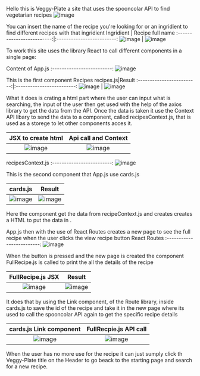 Hello this is Veggy-Plate a site that uses the spooncolar API to find vegetarian recipes
![image](https://github.com/Lokze/veggy-plate/assets/51636003/e0921838-67db-4726-9235-0dd1a49892c2)

You can insert the name of the recipe you're looking for or an ingridient to find different recipes with that ingridient
Ingridient            |  Recipe full name
:-------------------------:|:-------------------------:
![image](https://github.com/Lokze/veggy-plate/assets/51636003/1b38b694-f971-4007-ba5e-c896dd601943) | ![image](https://github.com/Lokze/veggy-plate/assets/51636003/756fa6e8-40d7-4ee9-a046-e13756398c72)

To work this site uses the library React to call different components in a single page:

Content of App.js
:-------------------------:
![image](https://github.com/Lokze/veggy-plate/assets/51636003/eb00f373-6b3d-4a3f-bba2-a92a7f0bb222)


This is the first component Recipes
recipes.js|Result
:-------------------------:|:-------------------------:
![image](https://github.com/Lokze/veggy-plate/assets/51636003/77da4640-407c-48c6-9656-a5fd392caf81) | ![image](https://github.com/Lokze/veggy-plate/assets/51636003/f7ec0b08-1b0d-4c0e-8f49-9716a686e5f0)


What it does is crating a html part where the user can input what is searching, the input of the user then get used with the help of the axios library to get the data from the API.
Once the data is taken it use the Context API libary to send the data to a component, called recipesContext.js, that is used as a storege to let other components acces it.

JSX to create html         | Api call and Context
:-------------------------:|:-------------------------:
![image](https://github.com/Lokze/veggy-plate/assets/51636003/3d2e0502-34c7-405e-af41-9416efedbd23)|![image](https://github.com/Lokze/veggy-plate/assets/51636003/847936b1-97e8-4e05-bad1-3059a1be2d9c)

recipesContext.js
:-------------------------:
![image](https://github.com/Lokze/veggy-plate/assets/51636003/6bcf0fa2-7d15-42e7-9f54-9afef972762d)

This is the second component that App.js use cards.js

cards.js|Result
:-------------------------:|:-------------------------:
![image](https://github.com/Lokze/veggy-plate/assets/51636003/e291ee50-9ddc-4a98-9163-3b381924006e)|![image](https://github.com/Lokze/veggy-plate/assets/51636003/70fb3eef-848a-46c1-90b4-b4961db4cc3d)


Here the component get the data from recipeContext.js and creates creates a HTML to put the data in .

App.js then with the use of React Routes creates a new page to see the full recipe when the user clicks the view recipe button
React Routes
:-------------------------:
![image](https://github.com/Lokze/veggy-plate/assets/51636003/0f085a97-d3b8-4d17-937b-cfb190616382)

When the button is pressed and the new page is created the component FullRecipe.js is called to print the all the details of the recipe

FullRecipe.js JSX | Result
:-------------------------:|:-------------------------:
![image](https://github.com/Lokze/veggy-plate/assets/51636003/f854ab59-b157-4903-bc63-5a4d95346288)|![image](https://github.com/Lokze/veggy-plate/assets/51636003/212285c3-7916-4d16-bef2-610b33a35cdd)

It does that by using the Link component, of the Route library, inside cards.js to save the id of the recipe and take it in the new page
where its used to call the spooncolar API again to get the specific recipe details

cards.js Link component| FullRecpie.js API call
:-------------------------:|:-------------------------:
![image](https://github.com/Lokze/veggy-plate/assets/51636003/b83248a1-ec4d-4d33-b7f9-2e0791ca000b)|![image](https://github.com/Lokze/veggy-plate/assets/51636003/6f665d1c-2899-49b9-9d27-47794b60fa84)

When the user has no more use for the recipe it can just sumply click th Veggy-Plate title on the Header to go beack to the starting page and search for a new recipe.


